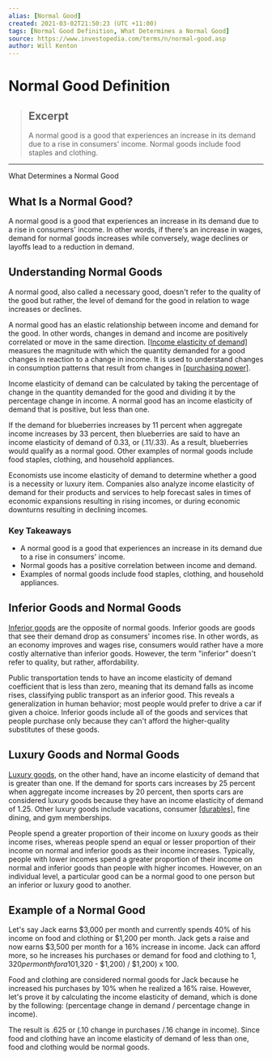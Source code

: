 ```yaml
---
alias: [Normal Good]
created: 2021-03-02T21:50:23 (UTC +11:00)
tags: [Normal Good Definition, What Determines a Normal Good]
source: https://www.investopedia.com/terms/n/normal-good.asp
author: Will Kenton
---
```


# Normal Good Definition

> ## Excerpt
> A normal good is a good that experiences an increase in its demand due to a rise in consumers' income. Normal goods include food staples and clothing.

---

What Determines a Normal Good
## What Is a Normal Good?

A normal good is a good that experiences an increase in its demand due to a rise in consumers' income. In other words, if there's an increase in wages, demand for normal goods increases while conversely, wage declines or layoffs lead to a reduction in demand.

## Understanding Normal Goods

A normal good, also called a necessary good, doesn't refer to the quality of the good but rather, the level of demand for the good in relation to wage increases or declines.

A normal good has an elastic relationship between income and demand for the good. In other words, changes in demand and income are positively correlated or move in the same direction. [[Income elasticity of demand]](https://www.investopedia.com/terms/i/incomeelasticityofdemand.asp) measures the magnitude with which the quantity demanded for a good changes in reaction to a change in income. It is used to understand changes in consumption patterns that result from changes in [[purchasing power]](https://www.investopedia.com/terms/p/purchasingpower.asp).

Income elasticity of demand can be calculated by taking the percentage of change in the quantity demanded for the good and dividing it by the percentage change in income. A normal good has an income elasticity of demand that is positive, but less than one. 

If the demand for blueberries increases by 11 percent when aggregate income increases by 33 percent, then blueberries are said to have an income elasticity of demand of 0.33, or (.11/.33). As a result, blueberries would qualify as a normal good. Other examples of normal goods include food staples, clothing, and household appliances.

Economists use income elasticity of demand to determine whether a good is a necessity or luxury item. Companies also analyze income elasticity of demand for their products and services to help forecast sales in times of economic expansions resulting in rising incomes, or during economic downturns resulting in declining incomes.

### Key Takeaways

-   A normal good is a good that experiences an increase in its demand due to a rise in consumers' income.
-   Normal goods has a positive correlation between income and demand.
-   Examples of normal goods include food staples, clothing, and household appliances.

## Inferior Goods and Normal Goods

[Inferior goods](https://www.investopedia.com/terms/i/inferior-good.asp) are the opposite of normal goods. Inferior goods are goods that see their demand drop as consumers' incomes rise. In other words, as an economy improves and wages rise, consumers would rather have a more costly alternative than inferior goods. However, the term "inferior" doesn't refer to quality, but rather, affordability.

Public transportation tends to have an income elasticity of demand coefficient that is less than zero, meaning that its demand falls as income rises, classifying public transport as an inferior good. This reveals a generalization in human behavior; most people would prefer to drive a car if given a choice. Inferior goods include all of the goods and services that people purchase only because they can't afford the higher-quality substitutes of these goods.

## Luxury Goods and Normal Goods

[Luxury goods](https://www.investopedia.com/terms/l/luxury-item.asp), on the other hand, have an income elasticity of demand that is greater than one. If the demand for sports cars increases by 25 percent when aggregate income increases by 20 percent, then sports cars are considered luxury goods because they have an income elasticity of demand of 1.25. Other luxury goods include vacations, consumer [[durables]](https://www.investopedia.com/terms/d/durables.asp), fine dining, and gym memberships.

People spend a greater proportion of their income on luxury goods as their income rises, whereas people spend an equal or lesser proportion of their income on normal and inferior goods as their income increases. Typically, people with lower incomes spend a greater proportion of their income on normal and inferior goods than people with higher incomes. However, on an individual level, a particular good can be a normal good to one person but an inferior or luxury good to another.

## Example of a Normal Good

Let's say Jack earns $3,000 per month and currently spends 40% of his income on food and clothing or $1,200 per month. Jack gets a raise and now earns $3,500 per month for a 16% increase in income. Jack can afford more, so he increases his purchases or demand for food and clothing to $1,320 per month for a 10% increase or ($1,320 - $1,200) / $1,200) x 100.

Food and clothing are considered normal goods for Jack because he increased his purchases by 10% when he realized a 16% raise. However, let's prove it by calculating the income elasticity of demand, which is done by the following: (percentage change in demand / percentage change in income).

The result is .625 or (.10 change in purchases /.16 change in income). Since food and clothing have an income elasticity of demand of less than one, food and clothing would be normal goods.
